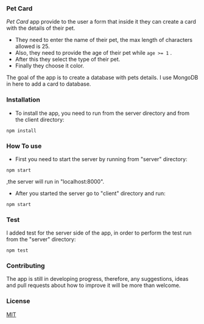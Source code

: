 ### Pet Card

*Pet Card* app provide to the user a form that inside it they can create a card with the details of their pet.


- They need to enter the name of their pet, the max length of characters allowed is 25. 
- Also, they need to provide the age of their pet while `age >= 1` . 
- After this they select the type of their pet.
- Finally they choose it color.

The goal of the app is to create a database with pets details.
I use MongoDB in here to add a card to database.

### Installation

- To install the app, you need to run from the server directory and from the client directory:
```
npm install
```

### How To use
                                                                                  
- First you need to start the server by running from "server" directory:

```
npm start
```

,the server will run in "localhost:8000".

- After you started the server go to "client" directory and run:
```
npm start
```

### Test

I added test for the server side of the app, in order to perform the test run from the "server" directory:

```
npm test
```
### Contributing

The app is still in developing progress, therefore, any suggestions, ideas and pull requests about how to improve it will be more than welcome.

### License

[MIT](https://choosealicense.com/licenses/mit/)